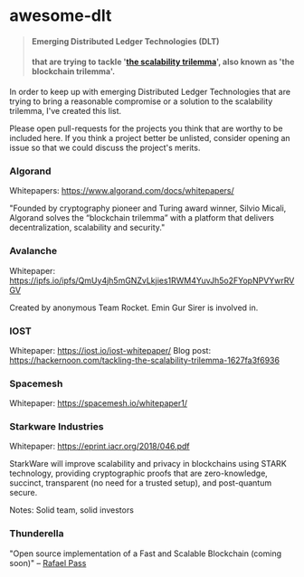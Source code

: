 # awesome-dlt

> #### Emerging Distributed Ledger Technologies (DLT) 
> #### that are trying to tackle '[the scalability trilemma](https://github.com/ethereum/wiki/wiki/Sharding-FAQs#this-sounds-like-theres-some-kind-of-scalability-trilemma-at-play-what-is-this-trilemma-and-can-we-break-through-it)', also known as 'the blockchain trilemma'.

In order to keep up with emerging Distributed Ledger Technologies that are trying to bring a reasonable compromise or a solution to the scalability trilemma, I've created this list. 

Please open pull-requests for the projects you think that are worthy to be included here. If you think a project better be unlisted, consider opening an issue so that we could discuss the project's merits.

### Algorand

Whitepapers: https://www.algorand.com/docs/whitepapers/

"Founded by cryptography pioneer and Turing award winner, Silvio Micali, Algorand solves the “blockchain trilemma” with a platform that delivers decentralization, scalability and security."

### Avalanche 

Whitepaper: https://ipfs.io/ipfs/QmUy4jh5mGNZvLkjies1RWM4YuvJh5o2FYopNPVYwrRVGV

Created by anonymous Team Rocket. Emin Gur Sirer is involved in.

### IOST

Whitepaper: https://iost.io/iost-whitepaper/
Blog post: https://hackernoon.com/tackling-the-scalability-trilemma-1627fa3f6936

### Spacemesh

Whitepaper: https://spacemesh.io/whitepaper1/

### Starkware Industries

Whitepaper: https://eprint.iacr.org/2018/046.pdf

StarkWare will improve scalability and privacy in blockchains using STARK technology, providing cryptographic proofs that are zero-knowledge, succinct, transparent (no need for a trusted setup), and post-quantum secure.

Notes: Solid team, solid investors

### Thunderella

"Open source implementation of a Fast and Scalable Blockchain (coming soon)" – [Rafael Pass](http://www.cs.cornell.edu/~rafael/)
